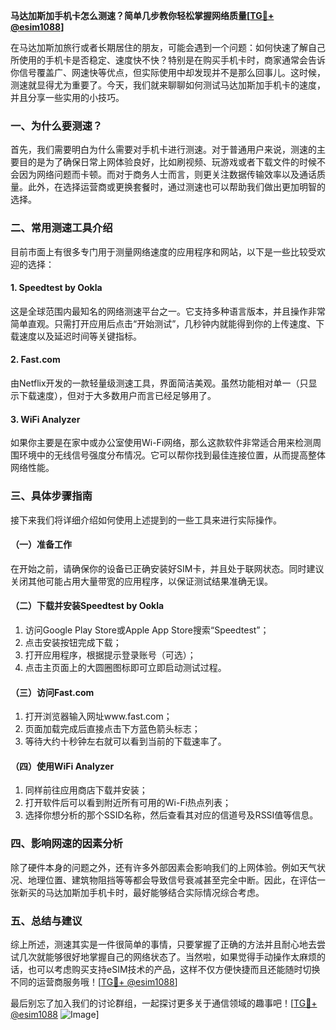 **马达加斯加手机卡怎么测速？简单几步教你轻松掌握网络质量[[TG💪+ @esim1088](https://t.me/s/esim1088)]**

在马达加斯加旅行或者长期居住的朋友，可能会遇到一个问题：如何快速了解自己所使用的手机卡是否稳定、速度快不快？特别是在购买手机卡时，商家通常会告诉你信号覆盖广、网速快等优点，但实际使用中却发现并不是那么回事儿。这时候，测速就显得尤为重要了。今天，我们就来聊聊如何测试马达加斯加手机卡的速度，并且分享一些实用的小技巧。

### 一、为什么要测速？

首先，我们需要明白为什么需要对手机卡进行测速。对于普通用户来说，测速的主要目的是为了确保日常上网体验良好，比如刷视频、玩游戏或者下载文件的时候不会因为网络问题而卡顿。而对于商务人士而言，则更关注数据传输效率以及通话质量。此外，在选择运营商或更换套餐时，通过测速也可以帮助我们做出更加明智的选择。

### 二、常用测速工具介绍

目前市面上有很多专门用于测量网络速度的应用程序和网站，以下是一些比较受欢迎的选择：

#### 1. Speedtest by Ookla
这是全球范围内最知名的网络测速平台之一。它支持多种语言版本，并且操作非常简单直观。只需打开应用后点击“开始测试”，几秒钟内就能得到你的上传速度、下载速度以及延迟时间等关键指标。
  
#### 2. Fast.com
由Netflix开发的一款轻量级测速工具，界面简洁美观。虽然功能相对单一（只显示下载速度），但对于大多数用户而言已经足够用了。

#### 3. WiFi Analyzer
如果你主要是在家中或办公室使用Wi-Fi网络，那么这款软件非常适合用来检测周围环境中的无线信号强度分布情况。它可以帮你找到最佳连接位置，从而提高整体网络性能。

### 三、具体步骤指南

接下来我们将详细介绍如何使用上述提到的一些工具来进行实际操作。

#### （一）准备工作
在开始之前，请确保你的设备已正确安装好SIM卡，并且处于联网状态。同时建议关闭其他可能占用大量带宽的应用程序，以保证测试结果准确无误。

#### （二）下载并安装Speedtest by Ookla
1. 访问Google Play Store或Apple App Store搜索“Speedtest”；
2. 点击安装按钮完成下载；
3. 打开应用程序，根据提示登录账号（可选）；
4. 点击主页面上的大圆圈图标即可立即启动测试过程。

#### （三）访问Fast.com
1. 打开浏览器输入网址www.fast.com；
2. 页面加载完成后直接点击下方蓝色箭头标志；
3. 等待大约十秒钟左右就可以看到当前的下载速率了。

#### （四）使用WiFi Analyzer
1. 同样前往应用商店下载并安装；
2. 打开软件后可以看到附近所有可用的Wi-Fi热点列表；
3. 选择你想分析的那个SSID名称，然后查看其对应的信道号及RSSI值等信息。

### 四、影响网速的因素分析

除了硬件本身的问题之外，还有许多外部因素会影响我们的上网体验。例如天气状况、地理位置、建筑物阻挡等等都会导致信号衰减甚至完全中断。因此，在评估一张新买的马达加斯加手机卡时，最好能够结合实际情况综合考虑。

### 五、总结与建议

综上所述，测速其实是一件很简单的事情，只要掌握了正确的方法并且耐心地去尝试几次就能够很好地掌握自己的网络状态了。当然啦，如果觉得手动操作太麻烦的话，也可以考虑购买支持eSIM技术的产品，这样不仅方便快捷而且还能随时切换不同的运营商服务哦！[[TG💪+ @esim1088](https://t.me/s/esim1088)]

最后别忘了加入我们的讨论群组，一起探讨更多关于通信领域的趣事吧！[[TG💪+ @esim1088](https://t.me/s/esim1088) ![Image](https://i.postimg.cc/4NQfJmqS/Snipaste-2025-05-13-00-14-12.png)]